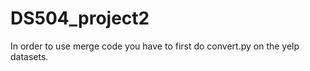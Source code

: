 # DS504_project2

In order to use merge code you have to first do convert.py on the yelp datasets. 
